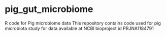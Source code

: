 # pig_gut_microbiome
R code for Pig microbiome data
This repository contains code used for pig microbiota study for data available at NCBI bioproject id PRJNA1184791
